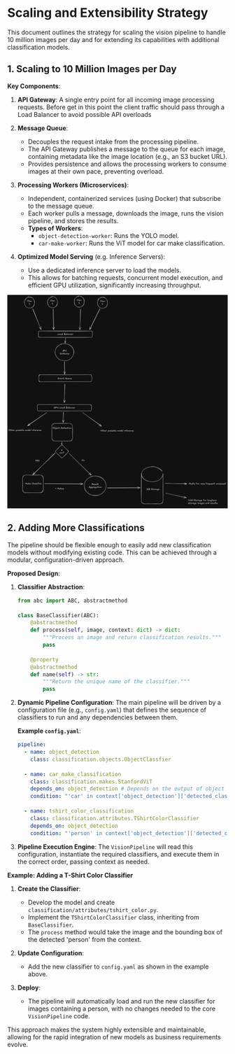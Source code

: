 # Scaling and Extensibility Strategy

This document outlines the strategy for scaling the vision pipeline to handle 10 million images per day and for extending its capabilities with additional classification models.

## 1. Scaling to 10 Million Images per Day


**Key Components**:

1.  **API Gateway**: A single entry point for all incoming image processing requests. Before get in this point the client traffic should pass through a Load Balancer to avoid possible API overloads 

2.  **Message Queue**:
    -   Decouples the request intake from the processing pipeline.
    -   The API Gateway publishes a message to the queue for each image, containing metadata like the image location (e.g., an S3 bucket URL).
    -   Provides persistence and allows the processing workers to consume images at their own pace, preventing overload.

3.  **Processing Workers (Microservices)**:
    -   Independent, containerized services (using Docker) that subscribe to the message queue.
    -   Each worker pulls a message, downloads the image, runs the vision pipeline, and stores the results.
    -   **Types of Workers**:
        -   `object-detection-worker`: Runs the YOLO model.
        -   `car-make-worker`: Runs the ViT model for car make classification.


5.  **Optimized Model Serving** (e.g. Inference Servers):
    -   Use a dedicated inference server to load the models.
    -   This allows for batching requests, concurrent model execution, and efficient GPU utilization, significantly increasing throughput.

![alt text](svg/system.png)

## 2. Adding More Classifications

The pipeline should be flexible enough to easily add new classification models without modifying existing code. This can be achieved through a modular, configuration-driven approach.

**Proposed Design**:

1.  **Classifier Abstraction**: 

    ```python
    from abc import ABC, abstractmethod

    class BaseClassifier(ABC):
        @abstractmethod
        def process(self, image, context: dict) -> dict:
            """Process an image and return classification results."""
            pass

        @property
        @abstractmethod
        def name(self) -> str:
            """Return the unique name of the classifier."""
            pass
    ```

2.  **Dynamic Pipeline Configuration**: The main pipeline will be driven by a configuration file (e.g., `config.yaml`) that defines the sequence of classifiers to run and any dependencies between them.

    **Example `config.yaml`**:

    ```yaml
    pipeline:
      - name: object_detection
        class: classification.objects.ObjectClassfier

      - name: car_make_classification
        class: classification.makes.StanfordViT
        depends_on: object_detection # Depends on the output of object detection
        condition: "'car' in context['object_detection']['detected_classes']"

      - name: tshirt_color_classification
        class: classification.attributes.TShirtColorClassifier
        depends_on: object_detection
        condition: "'person' in context['object_detection']['detected_classes']"
    ```

3.  **Pipeline Execution Engine**: The `VisionPipeline` will read this configuration, instantiate the required classifiers, and execute them in the correct order, passing context as needed.

**Example: Adding a T-Shirt Color Classifier**

1.  **Create the Classifier**:
    -   Develop the model and create `classification/attributes/tshirt_color.py`.
    -   Implement the `TShirtColorClassifier` class, inheriting from `BaseClassifier`.
    -   The `process` method would take the image and the bounding box of the detected 'person' from the context.

2.  **Update Configuration**:
    -   Add the new classifier to `config.yaml` as shown in the example above.

3.  **Deploy**:
    -   The pipeline will automatically load and run the new classifier for images containing a person, with no changes needed to the core `VisionPipeline` code.

This approach makes the system highly extensible and maintainable, allowing for the rapid integration of new models as business requirements evolve.
